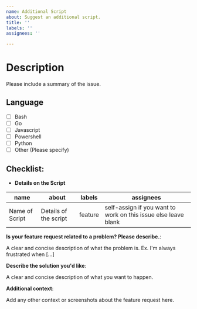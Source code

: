```yaml
---
name: Additional Script
about: Suggest an additional script.
title: ''
labels: ''
assignees: ''

---
```


# Description

Please include a summary of the issue. <!-- Delete this line afterwards -->


## Language

- [ ] Bash
- [ ] Go
- [ ] Javascript
- [ ] Powershell
- [ ] Python
- [ ] Other (Please specify)

<!--
_________________________________________________THESE ARE COMMENTS____________________________________________________

Please delete the useless options, we cant stress this more. The cleaner the issue looks, the better.
______________________________________________________________________________________________________________________
-->

## Checklist:

- **Details on the Script**

<!-- 
_________________________________________________THESE ARE COMMENTS____________________________________________________

This is the most important part of the issue, kindly read the description, we know you underatnd all this really well, but
please go through the guidelines once :)

-->

<!--
Name of script is as simple as it sounds, just name your script.
-->

<!--
About - Now Summarize your Script in as few words as possible. Use something like this now:
"A script to add this functionality."
-->

<!--
Maybe you want a specific Label?
Participating in a competition?
Put the label here.
Remember to check the Labels beforehand though :)
If you are not sure, the acronym usually is the label.
Still, if you are unsure, just put the Acronym here, one of the mods will deal with it.
-->


<!--
Assignees - We know that you want to work on your script, lets just make it official :)
Just enter your GitHub Handle in the column (USE @). For Example @vybhav72954
Maybe you dont want to work, just leave that column empty, and see the magic of our contributors.
______________________________________________________________________________________________________________________
-->

| name            | about                                                  | labels  | assignees                                                      |
| --------------- | ------------------------------------------------------ | ------- | -------------------------------------------------------------- |
| Name of Script | Details of the script | feature | self-assign if you want to work on this issue else leave blank |

<!--
++++++++++++++++++++++++++++++++++++++++++++++++++++++++++++++++++++++++++++++++++++++++++++++++++
++++++++++++++++++++++++++++++++++++++++++++++++++++++++++++++++++++++++++++++++++++++++++++++++++
********************************************* A DEMO *********************************************
++++++++++++++++++++++++++++++++++++++++++++++++++++++++++++++++++++++++++++++++++++++++++++++++++
++++++++++++++++++++++++++++++++++++++++++++++++++++++++++++++++++++++++++++++++++++++++++++++++++

This is what it should look like----

| name            | about                                                  | labels  | assignees                                                      |
| --------------- | ------------------------------------------------------ | ------- | -------------------------------------------------------------- |
| Self Assign Action | A Github Action that can auto-assign issues | feature | @vybhav72954  |


______________________________________________________________________________________________________________________
-->

**Is your feature request related to a problem? Please describe.**: 

A clear and concise description of what the problem is. Ex. I'm always frustrated when [...]

**Describe the solution you'd like**: 

A clear and concise description of what you want to happen.

**Additional context**: 

Add any other context or screenshots about the feature request here.

<!--
_________________________________________________THESE ARE COMMENTS____________________________________________________

Did you typed your name in assignees column.
Try commenting </assign> (Without the angular brackets) after all the checks have completed.
Remember YOU NEED TO ADD YOUR github handle in THE ASSIGNEE  for this to work
______________________________________________________________________________________________________________________
-->
